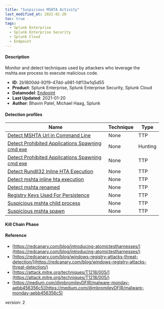 ```yaml
---
title: "Suspicious MSHTA Activity"
last_modified_at: 2021-01-20
toc: true
tags:
  - Splunk Enterprise
  - Splunk Enterprise Security
  - Splunk Cloud
  - Endpoint
---
```


#### Description

Monitor and detect techniques used by attackers who leverage the mshta.exe process to execute malicious code.

- **ID**: 2b1800dd-92f9-47dd-a981-fdf13w1q5d55
- **Product**: Splunk Enterprise, Splunk Enterprise Security, Splunk Cloud
- **Datamodel**: [Endpoint](https://docs.splunk.com/Documentation/CIM/latest/User/Endpoint)
- **Last Updated**: 2021-01-20
- **Author**: Bhavin Patel, Michael Haag, Splunk

#### Detection profiles

| Name        | Technique   | Type         |
| ----------- | ----------- |--------------|
| [Detect MSHTA Url in Command Line](/endpoint/detect_mshta_url_in_command_line/) | None | TTP |
| [Detect Prohibited Applications Spawning cmd exe](/endpoint/detect_prohibited_applications_spawning_cmd_exe/) | None | Hunting |
| [Detect Prohibited Applications Spawning cmd exe](/endpoint/detect_prohibited_applications_spawning_cmd_exe/) | None | TTP |
| [Detect Rundll32 Inline HTA Execution](/endpoint/detect_rundll32_inline_hta_execution/) | None | TTP |
| [Detect mshta inline hta execution](/endpoint/detect_mshta_inline_hta_execution/) | None | TTP |
| [Detect mshta renamed](/endpoint/detect_mshta_renamed/) | None | TTP |
| [Registry Keys Used For Persistence](/endpoint/registry_keys_used_for_persistence/) | None | TTP |
| [Suspicious mshta child process](/endpoint/suspicious_mshta_child_process/) | None | TTP |
| [Suspicious mshta spawn](/endpoint/suspicious_mshta_spawn/) | None | TTP |

#### Kill Chain Phase



#### Reference

* [https://redcanary.com/blog/introducing-atomictestharnesses/](https://redcanary.com/blog/introducing-atomictestharnesses/)
* [https://redcanary.com/blog/windows-registry-attacks-threat-detection/](https://redcanary.com/blog/windows-registry-attacks-threat-detection/)
* [https://attack.mitre.org/techniques/T1218/005/](https://attack.mitre.org/techniques/T1218/005/)
* [https://medium.com/@mbromileyDFIR/malware-monday-aebb456356c5](https://medium.com/@mbromileyDFIR/malware-monday-aebb456356c5)



_version_: 2